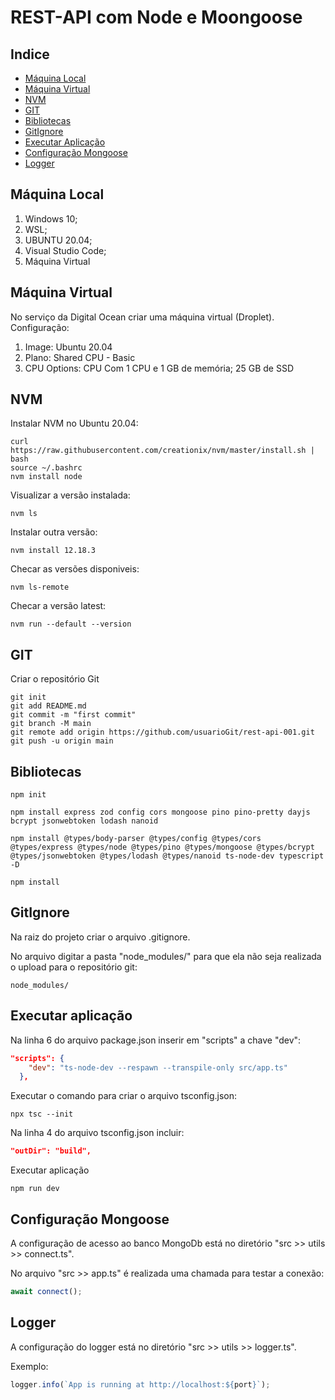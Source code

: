 # REST-API com Node e Moongoose


## Indice

* [Máquina Local](#máquina-local)
* [Máquina Virtual](#máquina-virtual)
* [NVM](#NVM)
* [GIT](#GIT)
* [Bibliotecas](#Bibliotecas)
* [GitIgnore](#gitignore)
* [Executar Aplicação](#executar-aplicação)
* [Configuração Mongoose](#configuração-mongoose)
* [Logger](#logger)


## Máquina Local

1. Windows 10;
2. WSL;
3. UBUNTU 20.04;
4. Visual Studio Code;
5. Máquina Virtual


## Máquina Virtual

No serviço da Digital Ocean criar uma máquina virtual (Droplet).
Configuração:

1. Image: Ubuntu 20.04
2. Plano: Shared CPU - Basic
3. CPU Options: CPU Com 1 CPU e 1 GB de memória; 25 GB de SSD


## NVM 

Instalar NVM no Ubuntu 20.04:

``` cli
curl https://raw.githubusercontent.com/creationix/nvm/master/install.sh | bash 
source ~/.bashrc
nvm install node
```

Visualizar a versão instalada:

``` cli 
nvm ls
```

Instalar outra versão:

``` cli
nvm install 12.18.3
```

Checar as versões disponiveis:

``` cli
nvm ls-remote
```

Checar a versão latest:

``` cli
nvm run --default --version
```

## GIT

Criar o repositório Git

``` cli
git init
git add README.md
git commit -m "first commit"
git branch -M main
git remote add origin https://github.com/usuarioGit/rest-api-001.git
git push -u origin main
```

## Bibliotecas

``` cli
npm init

npm install express zod config cors mongoose pino pino-pretty dayjs bcrypt jsonwebtoken lodash nanoid

npm install @types/body-parser @types/config @types/cors @types/express @types/node @types/pino @types/mongoose @types/bcrypt @types/jsonwebtoken @types/lodash @types/nanoid ts-node-dev typescript -D

npm install
```

## GitIgnore

Na raiz do projeto criar o arquivo .gitignore.

No arquivo digitar a pasta "node_modules/" para que ela não seja realizada o upload para o repositório git:

```
node_modules/
```

## Executar aplicação

Na linha 6 do arquivo package.json inserir em "scripts" a chave "dev":

``` json
"scripts": {    
    "dev": "ts-node-dev --respawn --transpile-only src/app.ts"
  },
```

Executar o comando para criar o arquivo tsconfig.json:

``` cli
npx tsc --init
```

Na linha 4 do arquivo tsconfig.json incluir:

``` json
"outDir": "build",
```

Executar aplicação

``` cli
npm run dev
```

## Configuração Mongoose

A configuração de acesso ao banco MongoDb está no diretório "src >> utils >> connect.ts".

No arquivo "src >> app.ts" é realizada uma chamada para testar a conexão: 
``` js
await connect();
```

## Logger

A configuração do logger está no diretório "src >> utils >> logger.ts".

Exemplo:

``` js
logger.info(`App is running at http://localhost:${port}`);
```


